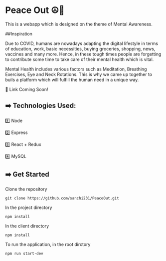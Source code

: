 # Peace Out ☮️🧠

This is a webapp which is designed on the theme of Mental Awareness.

##Inspiration

Due to COVID, humans are nowadays adapting the digital lifestyle in terms of education, work, basic necessities, buying groceries, shopping, news, vaccines and many more. Hence, in these tough times people are forgetting to contribute some time to take care of their mental health which is vital.

Mental Health includes various factors such as Meditation, Breathing Exercises, Eye and Neck Rotations. This is why we came up together to buils a platform which will fulfill the human need in a unique way.

🔗 Link Coming Soon!

## :arrow_right: Technologies Used:

:one: Node

:two: Express

:three: React + Redux

:four: MySQL


## :arrow_right: Get Started

Clone the repository

`git clone https://github.com/sanchi231/PeaceOut.git`

In the project directory

`npm install`

In the client directory

`npm install`


To run the application, in the root dirctory

`npm run start-dev`

